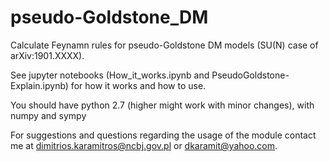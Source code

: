 # pseudo-Goldstone_DM
Calculate Feynamn rules for pseudo-Goldstone DM models (SU(N) case of arXiv:1901.XXXX).

See jupyter notebooks (How_it_works.ipynb and PseudoGoldstone-Explain.ipynb) for how it works and how to use.


You should have python 2.7 (higher might work  with minor changes), with numpy and sympy


For suggestions and questions regarding the usage of the module contact me at
dimitrios.karamitros@ncbj.gov.pl or dkaramit@yahoo.com.
